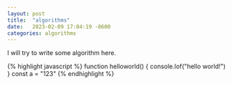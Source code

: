 ```yaml
---
layout: post
title:  "algorithms"
date:   2023-02-09 17:04:19 -0600
categories: algorithms
---
```

I will try to write some algorithm here.

{% highlight javascript %}
function helloworld() {
  console.lof("hello world!")
}
const a = "123"
{% endhighlight %}

